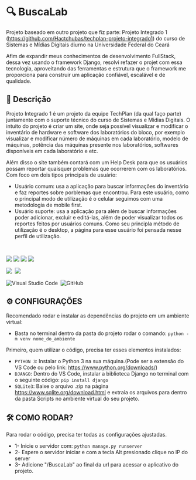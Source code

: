 # 🔍 BuscaLab

 Projeto baseado em outro projeto que fiz parte: Projeto Integrado 1 (https://github.com/Hactchubas/techplan-projeto-integrado1) do curso de Sistemas e Mídias Digitais diurno na Universidade Federal do Ceará

 Afim de expandir meus conhecimentos de desenvolvimento FullStack, dessa vez usando o framework Django, resolvi refazer o projet com essa tecnologia, aproveitando das ferramentas e estrutura que o framework me proporciona para construir um aplicação confiável, escalável e de qualidade.

 
## 📃 Descrição
 
Projeto Integrado 1 é um projeto da equipe TechPlan (da qual faço parte) juntamente com o suporte técnico do curso de Sistemas e Mídias Digitais. O intuito do projeto é criar um site, onde seja possível visualizar e modificar o inventário de hardware e software dos laboratórios do bloco, por exemplo visualizar e modificar número de máquinas em cada laboratório, modelo de máquinas, potência das máquinas presente nos laboratórios, softwares disponíveis em cada laboratório e etc.

Além disso o site também contará com um Help Desk para que os usuários possam reportar quaisquer problemas que ocorrerem com os laboratórios.
Com foco em dois tipos principais de usuário:
- Usuário comum: usa a aplicação para buscar informações do inventário e faz reportes sobre porblemas que encontrou. Para este usuário, como o principal modo de utilização é o celular seguimos com uma metodologia de mobile first.
- Usuário suporte: usa a aplicação para além de buscar informações poder adicionar, excluir e editá-las, além de poder visualizar todos os reportes feitos por usuários comuns. Como seu principla método de utilização é o desktop, a página para esse usuário foi pensada nesse perfil de utilização.


 <br>

 ![](https://img.shields.io/badge/HTML5-122E40?style=for-the-badge&logo=html5&logoColor=white)
 ![](https://img.shields.io/badge/CSS3-122E40?style=for-the-badge&logo=css3&logoColor=white)
 ![](https://img.shields.io/badge/JavaScript-122E40?style=for-the-badge&logo=javascript&logoColor=white)
 ![](https://img.shields.io/badge/Python-122E40?style=for-the-badge&logo=python&logoColor=white)
 
 ![](https://img.shields.io/badge/-Django-122E40?style=for-the-badge&logo=django&logoColor=white)&nbsp;
 ![](https://img.shields.io/badge/-SQLite-122E40?style=for-the-badge&logo=sqlite&logoColor=white)&nbsp;
 
 ![Visual Studio Code](https://img.shields.io/badge/-Visual%20Studio%20Code-122E40?style=for-the-badge&logo=visual-studio-code&logoColor=007ACC&labelColor=122E40&logoColor=white)&nbsp;
 ![GitHub](https://img.shields.io/badge/-GitHub-122E40?style=for-the-badge&logo=github&labelColor=122E40&logoColor=white)&nbsp;
 

 ## ⚙ CONFIGURAÇÕES
Recomendado rodar e instalar as dependências do projeto em um ambiente virtual:
- Basta no terminal dentro da pasta do projeto rodar o comando: ```python -m venv nome_do_ambiente```

Primeiro, quem utilizar o código, precisa ter esses elementos instalados:

- `PYTHON 3`: Instalar o Python 3 na sua máquina.(Pode ser a extensão do VS Code ou pelo link: https://www.python.org/downloads/)
- `DJANGO`: Dentro do VS Code, instalar a biblioteca Django no terminal com o seguinte código: ```pip install django```
- `SQLite3`: Baixe o arquivo .zip na página https://www.sqlite.org/download.html e extraia os arquivos para dentro da pasta Scripts no ambiente virtual do seu projeto.


<a id="ancora5"></a>
## 🛠️ COMO RODAR?

Para rodar o código, precisa ter todas as configurações ajustadas.
 - 1- Inicie o servidor com: ```python manage.py runserver```
 - 2- Espere o servidor iniciar e com a tecla Alt presionado clique no IP do server
 - 3- Adicione "/BuscaLab" ao final da url para acessar o aplicativo do projeto.
